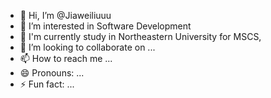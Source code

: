 - 👋 Hi, I’m @Jiaweiliuuu
- 👀 I’m interested in Software Development
- 🌱 I'm currently study in Northeastern University for MSCS,
- 💞️ I’m looking to collaborate on ...
- 📫 How to reach me ...
- 😄 Pronouns: ...
- ⚡ Fun fact: ...

<!---
Jiaweiliuuu/Jiaweiliuuu is a ✨ special ✨ repository because its `README.md` (this file) appears on your GitHub profile.
You can click the Preview link to take a look at your changes.
--->
